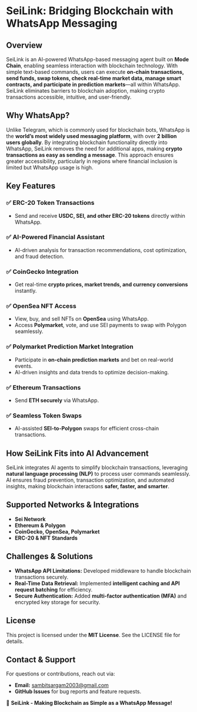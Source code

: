 # SeiLink: Bridging Blockchain with WhatsApp Messaging

## **Overview**
SeiLink is an AI-powered WhatsApp-based messaging agent built on **Mode Chain**, enabling seamless interaction with blockchain technology. With simple text-based commands, users can execute **on-chain transactions, send funds, swap tokens, check real-time market data, manage smart contracts, and participate in prediction markets**—all within WhatsApp. SeiLink eliminates barriers to blockchain adoption, making crypto transactions accessible, intuitive, and user-friendly.

## **Why WhatsApp?**
Unlike Telegram, which is commonly used for blockchain bots, WhatsApp is the **world’s most widely used messaging platform**, with over **2 billion users globally**. By integrating blockchain functionality directly into WhatsApp, SeiLink removes the need for additional apps, making **crypto transactions as easy as sending a message**. This approach ensures greater accessibility, particularly in regions where financial inclusion is limited but WhatsApp usage is high.

## **Key Features**
### ✅ **ERC-20 Token Transactions**
- Send and receive **USDC, SEI, and other ERC-20 tokens** directly within WhatsApp.

### ✅ **AI-Powered Financial Assistant**
- AI-driven analysis for transaction recommendations, cost optimization, and fraud detection.

### ✅ **CoinGecko Integration**
- Get real-time **crypto prices, market trends, and currency conversions** instantly.

### ✅ **OpenSea NFT Access**
- View, buy, and sell NFTs on **OpenSea** using WhatsApp.
- Access **Polymarket**, vote, and use SEI payments to swap with Polygon seamlessly.

### ✅ **Polymarket Prediction Market Integration**
- Participate in **on-chain prediction markets** and bet on real-world events.
- AI-driven insights and data trends to optimize decision-making.

### ✅ **Ethereum Transactions**
- Send **ETH securely** via WhatsApp.

### ✅ **Seamless Token Swaps**
- AI-assisted **SEI-to-Polygon** swaps for efficient cross-chain transactions.

## **How SeiLink Fits into AI Advancement**
SeiLink integrates AI agents to simplify blockchain transactions, leveraging **natural language processing (NLP)** to process user commands seamlessly. AI ensures fraud prevention, transaction optimization, and automated insights, making blockchain interactions **safer, faster, and smarter**.

## **Supported Networks & Integrations**
- **Sei Network**
- **Ethereum & Polygon**
- **CoinGecko, OpenSea, Polymarket**
- **ERC-20 & NFT Standards**

## **Challenges & Solutions**
- **WhatsApp API Limitations:** Developed middleware to handle blockchain transactions securely.
- **Real-Time Data Retrieval:** Implemented **intelligent caching and API request batching** for efficiency.
- **Secure Authentication:** Added **multi-factor authentication (MFA)** and encrypted key storage for security.

## **License**
This project is licensed under the **MIT License**. See the LICENSE file for details.

## **Contact & Support**
For questions or contributions, reach out via:
- **Email:** sambitsargam2003@gmail.com
- **GitHub Issues** for bug reports and feature requests.

🚀 **SeiLink - Making Blockchain as Simple as a WhatsApp Message!**

